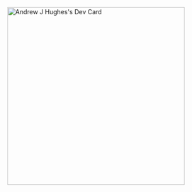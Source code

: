 <a href="https://app.daily.dev/ajhughesdev"><img src="https://api.daily.dev/devcards/2c443c06309244e4b49bf72d6664e3a3.png?r=dr1" width="400" alt="Andrew J Hughes's Dev Card"/></a>

